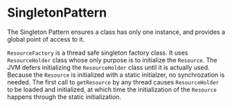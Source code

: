 # SingletonPattern

The Singleton Pattern ensures a class has only one instance, and provides a global point of access to it.

`ResourceFactory` is a thread safe singleton factory class. It uses `ResourceHolder` class whose only purpose is to initialize the `Resource`. The JVM defers initializing the `ResourceHolder` class until it is actually used. Because the `Resource` is initialized with a static initialzer, no synchrozation is needed. The first call to `getResource` by any thread causes `ResourceHolder` to be loaded and initialized, at which time the initialization of the `Resource` happens through the static initialization.

